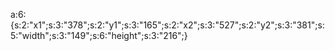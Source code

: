 a:6:{s:2:"x1";s:3:"378";s:2:"y1";s:3:"165";s:2:"x2";s:3:"527";s:2:"y2";s:3:"381";s:5:"width";s:3:"149";s:6:"height";s:3:"216";}